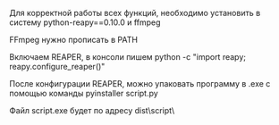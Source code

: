 Для корректной работы всех функций, необходимо установить в систему python-reapy==0.10.0 и ffmpeg

FFmpeg нужно прописать в PATH

Включаем REAPER, в консоли пишем python -c "import reapy; reapy.configure_reaper()"

После конфигурации REAPER, можно упаковать программу в .exe с помощью команды pyinstaller script.py

Файл script.exe будет по адресу dist\script\
